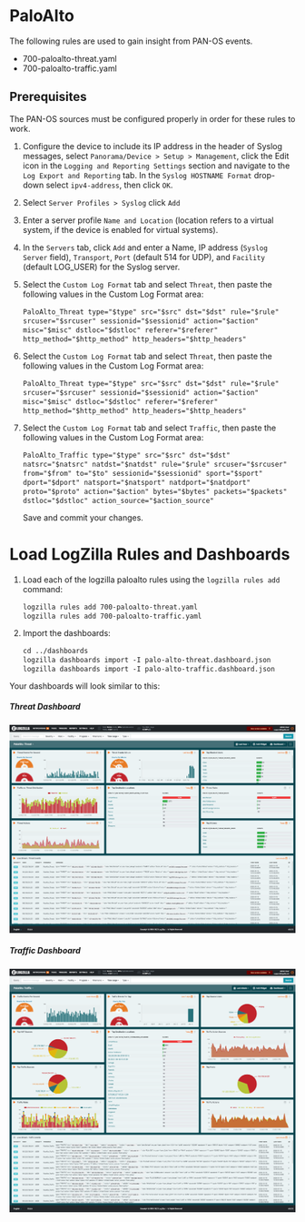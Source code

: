 # PaloAlto
The following rules are used to gain insight from PAN-OS events.

* 700-paloalto-threat.yaml
* 700-paloalto-traffic.yaml

## Prerequisites
The PAN-OS sources must be configured properly in order for these rules to work.

1. Configure the device to include its IP address in the header of Syslog messages, select `Panorama/Device > Setup > Management`, click the Edit icon in the `Logging and Reporting Settings` section and navigate to the `Log Export and Reporting` tab. In the `Syslog HOSTNAME Format` drop-down select `ipv4-address`, then click `OK`.

2. Select `Server Profiles > Syslog` click `Add`

3. Enter a server profile `Name and Location` (location refers to a virtual system, if the device is enabled for virtual systems).

4. In the `Servers` tab, click `Add` and enter a Name, IP address (`Syslog Server` field), `Transport`, `Port` (default 514 for UDP), and `Facility` (default LOG_USER) for the Syslog server.

5. Select the `Custom Log Format` tab and select `Threat`, then paste the following values in the Custom Log Format area:

	```
	PaloAlto_Threat type="$type" src="$src" dst="$dst" rule="$rule" srcuser="$srcuser" sessionid="$sessionid" action="$action" misc="$misc" dstloc="$dstloc" referer="$referer" http_method="$http_method" http_headers="$http_headers"
	```

6. Select the `Custom Log Format` tab and select `Threat`, then paste the following values in the Custom Log Format area:

	```
	PaloAlto_Threat type="$type" src="$src" dst="$dst" rule="$rule" srcuser="$srcuser" sessionid="$sessionid" action="$action" misc="$misc" dstloc="$dstloc" referer="$referer" http_method="$http_method" http_headers="$http_headers"
	```

7. Select the `Custom Log Format` tab and select `Traffic`, then paste the following values in the Custom Log Format area:

	```
	PaloAlto_Traffic type="$type" src="$src" dst="$dst" natsrc="$natsrc" natdst="$natdst" rule="$rule" srcuser="$srcuser" from="$from" to="$to" sessionid="$sessionid" sport="$sport" dport="$dport" natsport="$natsport" natdport="$natdport" proto="$proto" action="$action" bytes="$bytes" packets="$packets" dstloc="$dstloc" action_source="$action_source"
	```

	Save and commit your changes.


# Load LogZilla Rules and Dashboards
1. Load each of the logzilla paloalto rules using the `logzilla rules add` command:

	```
	logzilla rules add 700-paloalto-threat.yaml
	logzilla rules add 700-paloalto-traffic.yaml
	```

2. Import the dashboards:

	```
	cd ../dashboards
	logzilla dashboards import -I palo-alto-threat.dashboard.json
	logzilla dashboards import -I palo-alto-traffic.dashboard.json
	```

Your dashboards will look similar to this:

##### Threat Dashboard

![PAN-OS Threats](images/pan-os-threat-dashboard.png)

##### Traffic Dashboard

![PAN-OS Traffic](images/pan-os-traffic-dashboard.png)
